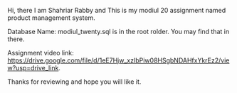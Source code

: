 Hi, there I am Shahriar Rabby and This is my modiul 20 assignment named product management system.

Database Name:  modiul_twenty.sql   is in the root rolder. You may find that in there.

Assignment video link:        https://drive.google.com/file/d/1eE7Hjw_xzIbPiw08HSgbNDAHfxYkrEz2/view?usp=drive_link.

Thanks for reviewing and hope you will like it.

